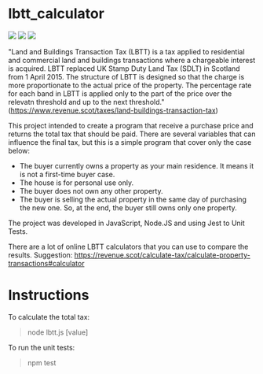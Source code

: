 # lbtt_calculator

<img src="https://img.shields.io/badge/JavaScript-_-7FFF00"> <img src="https://img.shields.io/badge/Node.JS-_-7FFF00"> <img src="https://img.shields.io/badge/Jest-_-7FFF00">

"Land and Buildings Transaction Tax (LBTT) is a tax applied to residential and commercial land and buildings transactions where a chargeable interest is acquired.
LBTT replaced UK Stamp Duty Land Tax (SDLT) in Scotland from 1 April 2015. 
The structure of LBTT is designed so that the charge is more proportionate to the actual price of the property. The percentage rate for each band in LBTT is applied
only to the part of the price over the relevatn threshold and up to the next threshold." (https://www.revenue.scot/taxes/land-buildings-transaction-tax)

This project intended to create a program that receive a purchase price and returns the total tax that should be paid.
There are several variables that can influence the final tax, but this is a simple program that cover only the case below:
 - The buyer currently owns a property as your main residence. It means it is not a first-time buyer case. 
 - The house is for personal use only. 
 - The buyer does not own any other property.
 - The buyer is selling the actual property in the same day of purchasing the new one. So, at the end, the buyer still owns only one property. 

The project was developed in JavaScript, Node.JS and using Jest to Unit Tests. 

There are a lot of online LBTT calculators that you can use to compare the results. 
Suggestion: https://revenue.scot/calculate-tax/calculate-property-transactions#calculator

# Instructions

To calculate the total tax:

> node lbtt.js [value]

To run the unit tests:

> npm test
